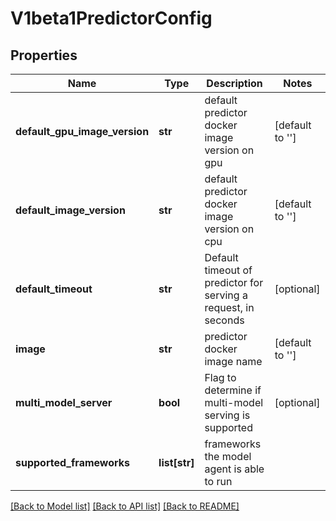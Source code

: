 # V1beta1PredictorConfig

## Properties
Name | Type | Description | Notes
------------ | ------------- | ------------- | -------------
**default_gpu_image_version** | **str** | default predictor docker image version on gpu | [default to '']
**default_image_version** | **str** | default predictor docker image version on cpu | [default to '']
**default_timeout** | **str** | Default timeout of predictor for serving a request, in seconds | [optional] 
**image** | **str** | predictor docker image name | [default to '']
**multi_model_server** | **bool** | Flag to determine if multi-model serving is supported | [optional] 
**supported_frameworks** | **list[str]** | frameworks the model agent is able to run | 

[[Back to Model list]](../README.md#documentation-for-models) [[Back to API list]](../README.md#documentation-for-api-endpoints) [[Back to README]](../README.md)


